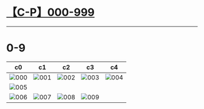 # [【C-P】000-999](https://github.com/bingdu748/c_d-project/issues/5)



---

 # 0-9
c0 | c1 | c2 | c3 | c4
 :-: |  :-: |  :-: |  :-: | :-:
![000](https://github.com/bingdu748/c_d-project/assets/50004335/4433d9f6-062e-4d6b-a11d-bc90ffb750a8)|![001](https://github.com/bingdu748/c_d-project/assets/50004335/98cf2657-fd2e-427d-bf2a-245f7ba4b287)|![002](https://github.com/bingdu748/c_d-project/assets/50004335/4fda1a67-d57b-437b-8b50-76d9c2efc760)|![003](https://github.com/bingdu748/c_d-project/assets/50004335/b40119e2-38c2-42ca-95ed-b9bf2c011bb3)|![004](https://github.com/bingdu748/c_d-project/assets/50004335/fb18a275-c04e-4b2b-b1cf-48630215ea54)
![005](https://github.com/bingdu748/c_d-project/assets/50004335/7cdeb8fd-7165-4c82-91b7-a6d22d8b28dc "005")|
![006](https://github.com/bingdu748/c_d-project/assets/50004335/d909f532-4525-4aa7-b1f6-74183517356f)|![007](https://github.com/bingdu748/c_d-project/assets/50004335/e3dc1f20-dd06-45b8-b592-a4e196349016)|![008](https://github.com/bingdu748/c_d-project/assets/50004335/cf1cbd09-ca8f-4aec-ac26-5d2a6a977fcf)|![009](https://github.com/bingdu748/c_d-project/assets/50004335/5a555661-479d-4357-ada6-49875fe279b3)